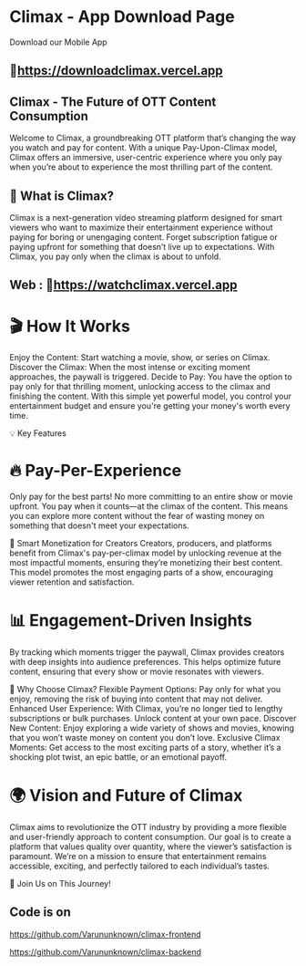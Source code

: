 # Climax - App Download Page

Download our Mobile App 
## 🔗https://downloadclimax.vercel.app

## Climax - The Future of OTT Content Consumption

Welcome to Climax, a groundbreaking OTT platform that’s changing the way you watch and pay for content. With a unique Pay-Upon-Climax model, Climax offers an immersive, user-centric experience where you only pay when you’re about to experience the most thrilling part of the content.

## 🚀 What is Climax?
Climax is a next-generation video streaming platform designed for smart viewers who want to maximize their entertainment experience without paying for boring or unengaging content. Forget subscription fatigue or paying upfront for something that doesn’t live up to expectations. With Climax, you pay only when the climax is about to unfold.

## Web : 🔗https://watchclimax.vercel.app

# 🎬 How It Works
Enjoy the Content: Start watching a movie, show, or series on Climax.
Discover the Climax: When the most intense or exciting moment approaches, the paywall is triggered.
Decide to Pay: You have the option to pay only for that thrilling moment, unlocking access to the climax and finishing the content.
With this simple yet powerful model, you control your entertainment budget and ensure you're getting your money's worth every time.

💡 Key Features
# 🔥 Pay-Per-Experience
Only pay for the best parts! No more committing to an entire show or movie upfront. You pay when it counts—at the climax of the content. This means you can explore more content without the fear of wasting money on something that doesn't meet your expectations.

🎯 Smart Monetization for Creators
Creators, producers, and platforms benefit from Climax's pay-per-climax model by unlocking revenue at the most impactful moments, ensuring they’re monetizing their best content. This model promotes the most engaging parts of a show, encouraging viewer retention and satisfaction.

# 📊 Engagement-Driven Insights
By tracking which moments trigger the paywall, Climax provides creators with deep insights into audience preferences. This helps optimize future content, ensuring that every show or movie resonates with viewers.

🌟 Why Choose Climax?
Flexible Payment Options: Pay only for what you enjoy, removing the risk of buying into content that may not deliver.
Enhanced User Experience: With Climax, you’re no longer tied to lengthy subscriptions or bulk purchases. Unlock content at your own pace.
Discover New Content: Enjoy exploring a wide variety of shows and movies, knowing that you won’t waste money on content you don’t love.
Exclusive Climax Moments: Get access to the most exciting parts of a story, whether it’s a shocking plot twist, an epic battle, or an emotional payoff.

# 🌍 Vision and Future of Climax
Climax aims to revolutionize the OTT industry by providing a more flexible and user-friendly approach to content consumption. Our goal is to create a platform that values quality over quantity, where the viewer’s satisfaction is paramount. We’re on a mission to ensure that entertainment remains accessible, exciting, and perfectly tailored to each individual’s tastes.

🚀 Join Us on This Journey!
## Code is on
https://github.com/Varununknown/climax-frontend

https://github.com/Varununknown/climax-backend

